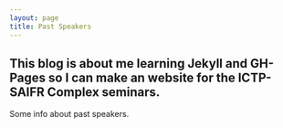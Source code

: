```yaml
---
layout: page
title: Past Speakers
---
```


## This blog is about me learning Jekyll and GH-Pages so I can make an website for the ICTP-SAIFR Complex seminars.

Some info about past speakers.
